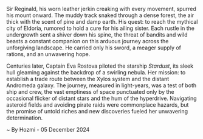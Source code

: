 
Sir Reginald, his worn leather jerkin creaking with every movement, spurred his mount onward.  The muddy track snaked through a dense forest, the air thick with the scent of pine and damp earth.  His quest: to reach the mythical city of Eldoria, rumored to hold a cure for his ailing sister.  Each rustle in the undergrowth sent a shiver down his spine, the threat of bandits and wild beasts a constant companion on this arduous journey across the unforgiving landscape.  He carried only his sword, a meager supply of rations, and an unwavering hope.

Centuries later, Captain Eva Rostova piloted the starship *Stardust*, its sleek hull gleaming against the backdrop of a swirling nebula.  Her mission: to establish a trade route between the Xylos system and the distant Andromeda galaxy.  The journey, measured in light-years, was a test of both ship and crew, the vast emptiness of space punctuated only by the occasional flicker of distant stars and the hum of the hyperdrive.  Navigating asteroid fields and avoiding pirate raids were commonplace hazards, but the promise of untold riches and new discoveries fueled her unwavering determination.

~ By Hozmi - 05 December 2024
